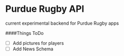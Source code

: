 # Purdue Rugby API
current experimental backend for Purdue Rugby apps


####Things ToDo
- [ ] Add pictures for players
- [ ] Add News Schema
